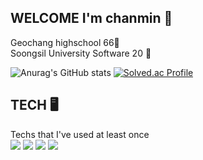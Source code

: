## WELCOME I'm chanmin 👋

Geochang highschool 66🏨<br/>
Soongsil University Software 20 🏬



![Anurag's GitHub stats](https://github-readme-stats.vercel.app/api?username=chanmin-00&show_icons=true&theme=radical)
[![Solved.ac Profile](http://mazassumnida.wtf/api/v2/generate_badge?boj=jjw421412)](https://solved.ac/jjw421412/)

## **TECH** 🖥️
Techs that I've used at least once<br/>
<img src="https://img.shields.io/badge/cplusplus-00599C?style=flat-square&logo=cplusplus&logoColor=white"/> <img src="https://img.shields.io/badge/c-A8B9CC?style=flat-square&logo=c&logoColor=white"/> <img src="https://img.shields.io/badge/java-007396?style=for-the-badge&logo=java&logoColor=white">
<img src="https://img.shields.io/badge/spring-6DB33F?style=for-the-badge&logo=spring&logoColor=white">

<!--
**chanmin-00/chanmin-00** is a ✨ _special_ ✨ repository because its `README.md` (this file) appears on your GitHub profile.

Here are some ideas to get you started:

- 🔭 I’m currently working on ...
- 🌱 I’m currently learning ...
- 👯 I’m looking to collaborate on ...
- 🤔 I’m looking for help with ...
- 💬 Ask me about ...
- 📫 How to reach me: ...
- 😄 Pronouns: ...
- ⚡ Fun fact: ...
-->
